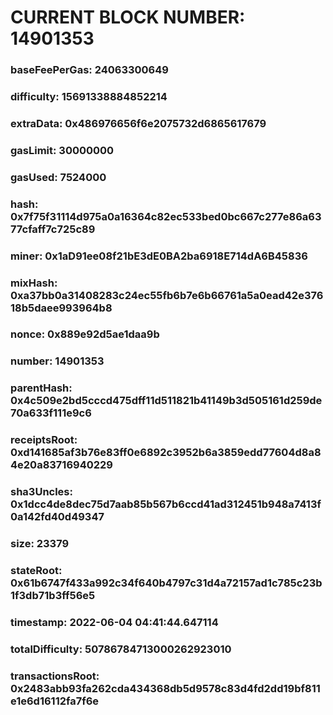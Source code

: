# CURRENT BLOCK NUMBER: 14901353

### baseFeePerGas: 24063300649
### difficulty: 15691338884852214
### extraData: 0x486976656f6e2075732d6865617679
### gasLimit: 30000000
### gasUsed: 7524000
### hash: 0x7f75f31114d975a0a16364c82ec533bed0bc667c277e86a6377cfaff7c725c89
### miner: 0x1aD91ee08f21bE3dE0BA2ba6918E714dA6B45836
### mixHash: 0xa37bb0a31408283c24ec55fb6b7e6b66761a5a0ead42e37618b5daee993964b8
### nonce: 0x889e92d5ae1daa9b
### number: 14901353
### parentHash: 0x4c509e2bd5cccd475dff11d511821b41149b3d505161d259de70a633f111e9c6
### receiptsRoot: 0xd141685af3b76e83ff0e6892c3952b6a3859edd77604d8a84e20a83716940229
### sha3Uncles: 0x1dcc4de8dec75d7aab85b567b6ccd41ad312451b948a7413f0a142fd40d49347
### size: 23379
### stateRoot: 0x61b6747f433a992c34f640b4797c31d4a72157ad1c785c23b1f3db71b3ff56e5
### timestamp: 2022-06-04 04:41:44.647114
### totalDifficulty: 50786784713000262923010
### transactionsRoot: 0x2483abb93fa262cda434368db5d9578c83d4fd2dd19bf811e1e6d16112fa7f6e
